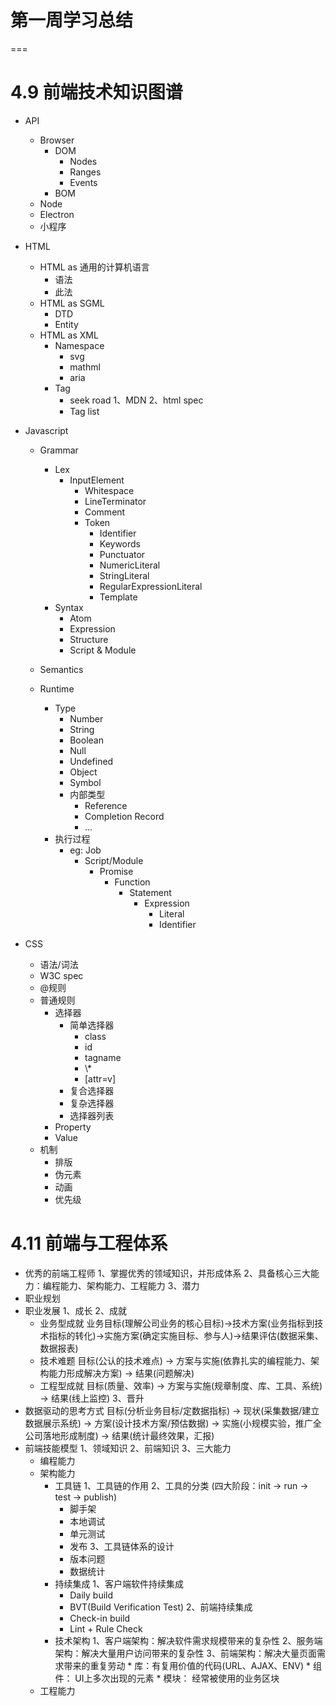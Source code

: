 # 第一周学习总结
===
# 4.9 前端技术知识图谱
 * API
   * Browser
      * DOM
	     * Nodes
		 * Ranges
		 * Events
	  * BOM
   * Node
   * Electron
   * 小程序
 * HTML
   * HTML as 通用的计算机语言
      * 语法
	  * 此法
   * HTML as SGML
      * DTD
	  * Entity
   * HTML as XML
      * Namespace
	    * svg
		* mathml
		* aria
	  * Tag
	    * seek road
		  1、MDN
		  2、html spec
		* Tag list
 * Javascript
    * Grammar
	  * Lex
		* InputElement
		  * Whitespace
		  * LineTerminator
		  * Comment
		  * Token
		    * Identifier
			* Keywords
			* Punctuator
			* NumericLiteral
			* StringLiteral
			* RegularExpressionLiteral
			* Template
	  * Syntax
	    * Atom
		* Expression
		* Structure
		* Script & Module
	    
	* Semantics
    * Runtime
	    * Type
		  * Number
		  * String
		  * Boolean
		  * Null
		  * Undefined
		  * Object
		  * Symbol
		  * 内部类型
		    * Reference
			* Completion Record
			* ...
		* 执行过程
		    * eg: Job
			  * Script/Module
			    * Promise
				   * Function
				     * Statement
					   * Expression
					      * Literal
						  * Identifier
	
 * CSS
    * 语法/词法
	* W3C spec
	* @规则
	* 普通规则
	  * 选择器
	    * 简单选择器
		  * class
		  * id
		  * tagname
		  * \\*
		  * [attr=v]
		* 复合选择器
		* 复杂选择器
		* 选择器列表
	  * Property
	  * Value
	* 机制
	  * 排版
	  * 伪元素
	  * 动画
	  * 优先级
	  
# 4.11 前端与工程体系
  * 优秀的前端工程师
    1、掌握优秀的领域知识，并形成体系
	2、具备核心三大能力：编程能力、架构能力、工程能力
	3、潜力
  * 职业规划
  * 职业发展
    1、成长
	2、成就
	   * 业务型成就
	     业务目标(理解公司业务的核心目标)->技术方案(业务指标到技术指标的转化)->实施方案(确定实施目标、参与人)->结果评估(数据采集、数据报表)
	   * 技术难题
	     目标(公认的技术难点) -> 方案与实施(依靠扎实的编程能力、架构能力形成解决方案) -> 结果(问题解决)
	   * 工程型成就
	     目标(质量、效率) -> 方案与实施(规章制度、库、工具、系统) -> 结果(线上监控)
	3、晋升
   * 数据驱动的思考方式
    目标(分析业务目标/定数据指标) -> 现状(采集数据/建立数据展示系统) -> 方案(设计技术方案/预估数据) -> 实施(小规模实验，推广全公司落地形成制度) -> 结果(统计最终效果，汇报)
   * 前端技能模型
    1、领域知识
    2、前端知识
    3、三大能力
       * 编程能力
	   * 架构能力
	     * 工具链
		   1、工具链的作用
		   2、工具的分类 (四大阶段：init -> run -> test -> publish)
		      * 脚手架
			  * 本地调试
			  * 单元测试
			  * 发布
		   3、工具链体系的设计 
		      * 版本问题
			  * 数据统计
		 * 持续集成
		   1、客户端软件持续集成
		      * Daily build
			  * BVT(Build Verification Test)
		   2、前端持续集成
		      * Check-in build
			  * Lint + Rule Check
		 * 技术架构
		    1、客户端架构：解决软件需求规模带来的复杂性
			2、服务端架构：解决大量用户访问带来的复杂性
			3、前端架构：解决大量页面需求带来的重复劳动
			   * 库：有复用价值的代码(URL、AJAX、ENV)
			   * 组件： UI上多次出现的元素
			   * 模块： 经常被使用的业务区块
	   * 工程能力	